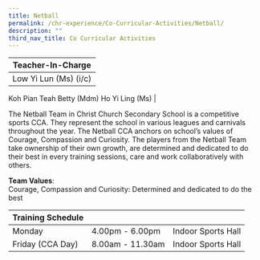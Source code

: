 ```yaml
---
title: Netball
permalink: /chr-experience/Co-Curricular-Activities/Netball/
description: ""
third_nav_title: Co Curricular Activities
---
```



| Teacher-In-Charge |
| -------- | 
| Low Yi Lun (Ms) (i/c)
Koh Pian Teah Betty (Mdm)
Ho Yi Ling (Ms)
|

The Netball Team in Christ Church Secondary School is a competitive sports CCA. They represent the school in various leagues and carnivals throughout the year. The Netball CCA anchors on school’s values of Courage, Compassion and Curiosity. The players from the Netball Team take ownership of their own growth, are determined and dedicated to do their best in every training sessions, care and work collaboratively with others. 

**Team Values**: <br>
Courage, Compassion and Curiosity: Determined and dedicated to do the best

| Training Schedule |  |  |
| -- | -- | -- |
| Monday | 4.00pm - 6.00pm | Indoor Sports Hall |
| Friday (CCA Day) | 8.00am - 11.30am | Indoor Sports Hall |